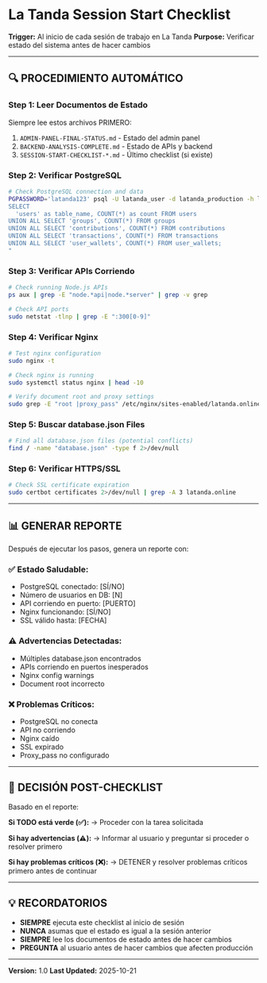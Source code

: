 # La Tanda Session Start Checklist

**Trigger:** Al inicio de cada sesión de trabajo en La Tanda
**Purpose:** Verificar estado del sistema antes de hacer cambios

---

## 🔍 PROCEDIMIENTO AUTOMÁTICO

### Step 1: Leer Documentos de Estado
Siempre lee estos archivos PRIMERO:

1. `ADMIN-PANEL-FINAL-STATUS.md` - Estado del admin panel
2. `BACKEND-ANALYSIS-COMPLETE.md` - Estado de APIs y backend
3. `SESSION-START-CHECKLIST-*.md` - Último checklist (si existe)

### Step 2: Verificar PostgreSQL
```bash
# Check PostgreSQL connection and data
PGPASSWORD='latanda123' psql -U latanda_user -d latanda_production -h localhost -c "
SELECT
  'users' as table_name, COUNT(*) as count FROM users
UNION ALL SELECT 'groups', COUNT(*) FROM groups
UNION ALL SELECT 'contributions', COUNT(*) FROM contributions
UNION ALL SELECT 'transactions', COUNT(*) FROM transactions
UNION ALL SELECT 'user_wallets', COUNT(*) FROM user_wallets;
"
```

### Step 3: Verificar APIs Corriendo
```bash
# Check running Node.js APIs
ps aux | grep -E "node.*api|node.*server" | grep -v grep

# Check API ports
sudo netstat -tlnp | grep -E ":300[0-9]"
```

### Step 4: Verificar Nginx
```bash
# Test nginx configuration
sudo nginx -t

# Check nginx is running
sudo systemctl status nginx | head -10

# Verify document root and proxy settings
sudo grep -E "root |proxy_pass" /etc/nginx/sites-enabled/latanda.online
```

### Step 5: Buscar database.json Files
```bash
# Find all database.json files (potential conflicts)
find / -name "database.json" -type f 2>/dev/null
```

### Step 6: Verificar HTTPS/SSL
```bash
# Check SSL certificate expiration
sudo certbot certificates 2>/dev/null | grep -A 3 latanda.online
```

---

## 📊 GENERAR REPORTE

Después de ejecutar los pasos, genera un reporte con:

### ✅ Estado Saludable:
- PostgreSQL conectado: [SÍ/NO]
- Número de usuarios en DB: [N]
- API corriendo en puerto: [PUERTO]
- Nginx funcionando: [SÍ/NO]
- SSL válido hasta: [FECHA]

### ⚠️ Advertencias Detectadas:
- Múltiples database.json encontrados
- APIs corriendo en puertos inesperados
- Nginx config warnings
- Document root incorrecto

### ❌ Problemas Críticos:
- PostgreSQL no conecta
- API no corriendo
- Nginx caído
- SSL expirado
- Proxy_pass no configurado

---

## 🎯 DECISIÓN POST-CHECKLIST

Basado en el reporte:

**Si TODO está verde (✅):**
→ Proceder con la tarea solicitada

**Si hay advertencias (⚠️):**
→ Informar al usuario y preguntar si proceder o resolver primero

**Si hay problemas críticos (❌):**
→ DETENER y resolver problemas críticos primero antes de continuar

---

## 💡 RECORDATORIOS

- **SIEMPRE** ejecuta este checklist al inicio de sesión
- **NUNCA** asumas que el estado es igual a la sesión anterior
- **SIEMPRE** lee los documentos de estado antes de hacer cambios
- **PREGUNTA** al usuario antes de hacer cambios que afecten producción

---

**Version:** 1.0
**Last Updated:** 2025-10-21
